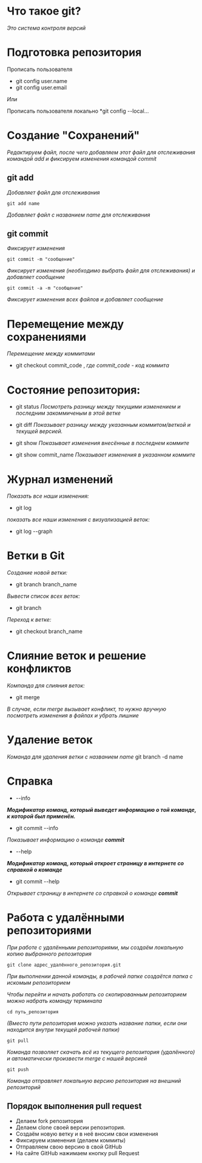 # Что такое git?

*Это система контроля версий*

# Подготовка репозитория

Прописать пользователя
* git config user.name
* git config user.email

_Или_

Прописать пользователя локально
*git config --local...

# Создание "Сохранений"

*Редактируем файл, после чего добавляем этот файл для отслеживания командой add и фиксируем изменения командой commit*

## git add

*Добавляет файл для отслеживания*

    git add name 
*Добавляет файл с названием name для отслеживания*

## git commit 
*Фиксирует изменения*
    
    git commit -m "сообщение"

*Фиксирует изменения (необходимо выбрать файл для отслеживания) и добавляет сообщение*

    git commit -a -m "сообщение"

*Фиксирует изменения всех файлов и добавляет  сообщение*

# Перемещение между сохранениями

*Перемещение между коммитами* 

* git checkout commit_code , *где commit_code - код коммита*

# Состояние репозитория:
* git status
*Посмотреть разницу между текущими изменением и последним закоммиченым в этой ветке*

* git diff
*Показывает разницу между указанным коммитом/веткой и текущей версией.*

* git show
*Показывает изменения внесённые в последнем коммите*

* git show commit_name
*Показывает изменения в указанном коммите*

# Журнал изменений

*Показать все наши изменения:*

* git log

*показать все наши изменения с визуализацией веток:*
* git log --graph



# Ветки в Git
*Создание новой ветки:*
* git branch branch_name

*Вывести список всех веток:*

* git branch

*Переход к ветке:*
* git checkout branch_name


# Слияние веток и решение конфликтов

*Компанда для слияния веток:*
* git merge

*В случае, если merge вызывает конфликт, то нужно вручную посмотреть изменения в файлах и убрать лишние*

# Удаление веток

*Команда для удаления ветки с названием name*
git branch -d name

# Справка
* --info

__*Модификатор команд, который выведет информацию о той команде, к которой был применён.*__
* git commit --info

*Показывает информацию о команде __commit__*

* --help

__*Модификатор команд, который откроет страницу в интернете со справкой о команде*__

* git commit --help

*Открывает страницу в интернете со справкой о команде __commit__*



# Работа с удалёнными репозиториями
*При работе с удалёнными репозиториями, мы создаём локальную копию выбранного репозитория*


    git clone адрес_удалённого_репозитория.git

*При выполнении данной команды, в рабочей папке создаётся папка с искомым репозиторием*

*Чтобы перейти и начать работать со скопированным репозиторием можно набрать команду терминала*

    cd путь_репозитория 
*(Вместо пути репозитория можно указать название папки, если они находится внутри текущей рабочей папки)*

    git pull    
*Команда позволяет скачать всё из текущего репозитория (удалённого) и автоматически произвести merge с нашей версией*

    git push 
*Команда отправляет локальную версию репозитория на внешний репозиторий*

## Порядок выполнения pull request
* Делаем fork репозитория
* Делаем clone своей версии репозитория.
* Создаём новую ветку и в неё вносим свои изменения
* Фиксируем изменения (делаем коммиты)
* Отправляем свою версию в свой GitHub
* На сайте GitHub нажимаем кнопку pull Request 